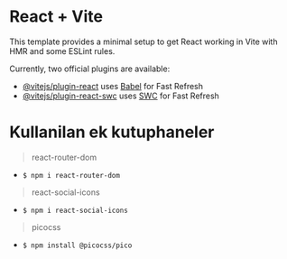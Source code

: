 # React + Vite

This template provides a minimal setup to get React working in Vite with HMR and some ESLint rules.

Currently, two official plugins are available:

- [@vitejs/plugin-react](https://github.com/vitejs/vite-plugin-react/blob/main/packages/plugin-react/README.md) uses [Babel](https://babeljs.io/) for Fast Refresh
- [@vitejs/plugin-react-swc](https://github.com/vitejs/vite-plugin-react-swc) uses [SWC](https://swc.rs/) for Fast Refresh

# Kullanilan ek kutuphaneler

> react-router-dom <br>
- `$ npm i react-router-dom` 
> react-social-icons <br>
- `$ npm i react-social-icons` 
> picocss <br>
- `$ npm install @picocss/pico`
